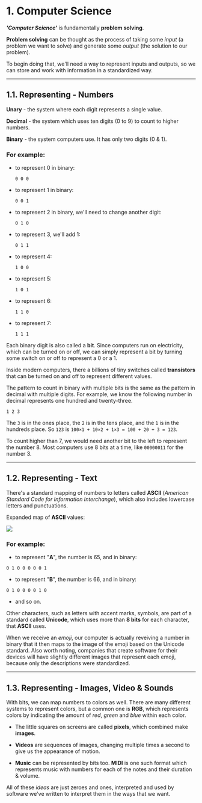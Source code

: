 # 1. Computer Science

_**'Computer Science'**_ is fundamentally **problem solving**.

**Problem solving** can be thought as the process of taking some _input_ (a problem we want to solve) and generate some _output_ (the solution to our problem).

To begin doing that, we'll need a way to represent inputs and outputs, so we can store and work with information in a standardized way.

---

## 1.1. Representing - Numbers

**Unary** - the system where each digit represents a single value.

**Decimal** - the system which uses ten digits (0 to 9) to count to higher numbers.

**Binary** - the system computers use. It has only two digits (0 & 1).

### For example:

- to represent 0 in binary:

  `0 0 0`

- to represent 1 in binary:

  `0 0 1 `

- to represent 2 in binary, we'll need to change another digit:

  `0 1 0`

- to represent 3, we'll add 1:

  `0 1 1`

- to represent 4:

  `1 0 0`

- to represent 5:

  `1 0 1`

- to represent 6:

  `1 1 0`

- to represent 7:

  `1 1 1`

Each binary digit is also called a **bit**. Since computers run on electricity, which can be turned on or off, we can simply represent a bit by turning some switch on or off to represent a 0 or a 1.

Inside modern computers, there a billions of tiny switches called **transistors** that can be turned on and off to represent different values.

The pattern to count in binary with multiple bits is the same as the pattern in decimal with multiple digits. For example, we know the following number in decimal represents one hundred and twenty-three.

`1 2 3`

The `3` is in the ones place, the `2` is in the tens place, and the `1` is in the hundreds place.
So `123` is `100×1 + 10×2 + 1×3 = 100 + 20 + 3 = 123`.

To count higher than 7, we would need another bit to the left to represent the number 8. Most computers use 8 bits at a time, like `00000011` for the number 3.

---

## 1.2. Representing - Text

There's a standard mapping of numbers to letters called **ASCII** (_American Standard Code for Information Interchange_), which also includes lowercase letters and punctuations.

Expanded map of **ASCII** values:

![](https://cs50.harvard.edu/extension/2022/fall/notes/0/cs50Week0Slide93.png)

### For example:

- to represent "**A**", the number is 65, and in binary:

`0 1 0 0 0 0 0 1`

- to represent "**B**", the number is 66, and in binary:

`0 1 0 0 0 0 1 0`

- and so on.

Other characters, such as letters with accent marks, symbols, are part of a standard called **Unicode**, which uses more than **8 bits** for each character, that **ASCII** uses.

When we receive an _emoji_, our computer is actually reveiving a number in binary that it then maps to the image of the emoji based on the Unicode standard. Also worth noting, companies that create software for their devices will have slightly different images that represent each emoji, because only the descriptions were standardized.

---

## 1.3. Representing - Images, Video & Sounds

With bits, we can map numbers to colors as well. There are many different systems to represent colors, but a common one is **RGB**, which represents colors by indicating the amount of _red_, _green_ and _blue_ within each color.

- The little squares on screens are called **pixels**, which combined make **images**.

- **Videos** are sequences of images, changing multiple times a second to give us the appearance of motion.

- **Music** can be represented by bits too. **MIDI** is one such format which represents music with numbers for each of the notes and their duration & volume.

All of these _ideas_ are just zeroes and ones, interpreted and used by software we've written to interpret them in the ways that we want.
